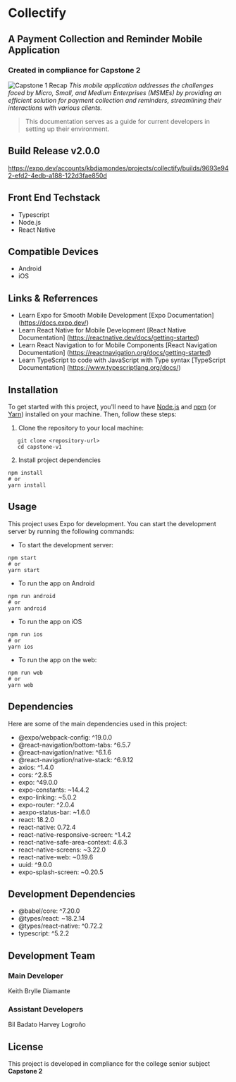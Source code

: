 # Collectify
## A Payment Collection and Reminder Mobile Application
### Created in compliance for Capstone 2 
![Capstone 1 Recap](https://github.com/kbdiamondes/collectify-backend/assets/68324799/64fdcd15-6100-4251-8126-d6a7df201073)
_This mobile application addresses the challenges faced by Micro, Small, and Medium Enterprises (MSMEs) by providing an efficient solution for payment collection and reminders, streamlining their interactions with various clients._

> This documentation serves as a guide for current developers in setting up their environment. 

## Build Release v2.0.0
https://expo.dev/accounts/kbdiamondes/projects/collectify/builds/9693e942-efd2-4edb-a188-122d3fae850d

## Front End Techstack
- Typescript
- Node.js
- React Native

## Compatible Devices
- Android
- iOS

## Links & Referrences
- Learn Expo for Smooth Mobile Development [Expo Documentation] (https://docs.expo.dev/)
- Learn React Native for Mobile Development [React Native Documentation] (https://reactnative.dev/docs/getting-started)
- Learn React Navigation to for Mobile Components [React Navigation Documentation] (https://reactnavigation.org/docs/getting-started)
- Learn TypeScript to code with JavaScript with Type syntax [TypeScript Documentation] (https://www.typescriptlang.org/docs/)

  
## Installation

To get started with this project, you'll need to have [Node.js](https://nodejs.org/) and [npm](https://www.npmjs.com/) (or [Yarn](https://yarnpkg.com/)) installed on your machine. Then, follow these steps:

1. Clone the repository to your local machine:

```
   git clone <repository-url>
   cd capstone-v1
```

2. Install project dependencies
```
npm install
# or
yarn install
```


## Usage
This project uses Expo for development. You can start the development server by running the following commands:

- To start the development server:
```
npm start
# or
yarn start
```
- To run the app on Android
```
npm run android
# or
yarn android
```
- To run the app on iOS
```
npm run ios
# or
yarn ios
```
- To run the app on the web:
```
npm run web
# or
yarn web
```

## Dependencies
Here are some of the main dependencies used in this project:

- @expo/webpack-config: ^19.0.0
- @react-navigation/bottom-tabs: ^6.5.7
- @react-navigation/native: ^6.1.6
- @react-navigation/native-stack: ^6.9.12
- axios: ^1.4.0
- cors: ^2.8.5
- expo: ^49.0.0
- expo-constants: ~14.4.2
- expo-linking: ~5.0.2
- expo-router: ^2.0.4
- aexpo-status-bar: ~1.6.0
- react: 18.2.0
- react-native: 0.72.4
- react-native-responsive-screen: ^1.4.2
- react-native-safe-area-context: 4.6.3
- react-native-screens: ~3.22.0
- react-native-web: ~0.19.6
- uuid: ^9.0.0
- expo-splash-screen: ~0.20.5

## Development Dependencies
- @babel/core: ^7.20.0
- @types/react: ~18.2.14
- @types/react-native: ^0.72.2
- typescript: ^5.2.2
  
## Development Team

### Main Developer
Keith Brylle Diamante

### Assistant Developers
Bil Badato
Harvey Logroño

## License

This project is developed in compliance for the college senior subject **Capstone 2**
